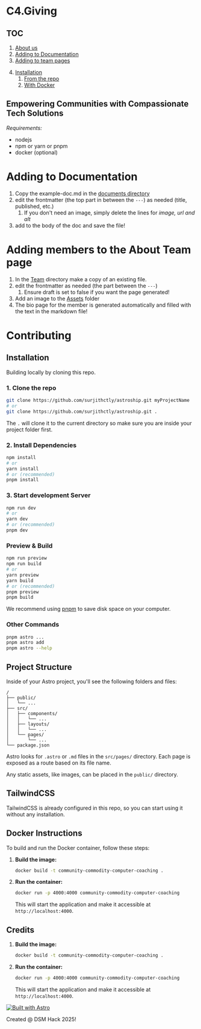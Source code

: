 # C4.Giving

## TOC
1. [About us](#empowering-communities-with-compassionate-tech-solutions)
2. [Adding to Documentation](#adding-to-documentation)
3. [Adding to team pages](#adding-members-to-the-about-team-page)
<!-- TODO: 5. [Contributing Guidlines](#contributing) -->
4. [Installation](#installation) 
    1. [From the repo](#1-clone-the-repo)
    2. [With Docker](#docker-instructions)

## Empowering Communities with Compassionate Tech Solutions

*Requirements:*
- nodejs
- npm or yarn or pnpm
- docker (optional)

# Adding to **Documentation**

1. Copy the example-doc.md in the [documents directory](src/pages/documents/)
2. edit the frontmatter (the top part in between the `---`) as needed (title, published, etc.)
    1. If you don't need an image, simply delete the lines for *image, url and alt*
3. add to the body of the doc and save the file!

# Adding members to the **About Team** page

1. In the [Team](/src/content/team/) directory make a copy of an existing file.
2. edit the frontmatter as needed (the part between the `---`) 
    1. Ensure draft is set to false if you want the page generated!
3. Add an image to the [Assets](/src/assets/) folder
4. The bio page for the member is generated automatically and filled with the text in the markdown file!

# Contributing

## Installation

Building locally by cloning this repo.

### 1. Clone the repo

```bash
git clone https://github.com/surjithctly/astroship.git myProjectName
# or
git clone https://github.com/surjithctly/astroship.git .
```

The `.` will clone it to the current directory so make sure you are inside your project folder first.

### 2. Install Dependencies

```bash
npm install
# or
yarn install
# or (recommended)
pnpm install
```

### 3. Start development Server

```bash
npm run dev
# or
yarn dev
# or (recommended)
pnpm dev
```

### Preview & Build

```bash
npm run preview
npm run build
# or
yarn preview
yarn build
# or (recommended)
pnpm preview
pnpm build
```

We recommend using [pnpm](https://pnpm.io/) to save disk space on your computer.

### Other Commands

```bash
pnpm astro ...
pnpm astro add
pnpm astro --help
```

## Project Structure

Inside of your Astro project, you'll see the following folders and files:

```
/
├── public/
│   └── ...
├── src/
│   ├── components/
│   │   └── ...
│   ├── layouts/
│   │   └── ...
│   └── pages/
│       └── ...
└── package.json
```

Astro looks for `.astro` or `.md` files in the `src/pages/` directory. Each page is exposed as a route based on its file name.

Any static assets, like images, can be placed in the `public/` directory.

## TailwindCSS

TailwindCSS is already configured in this repo, so you can start using it without any installation.

## Docker Instructions

To build and run the Docker container, follow these steps:

1.  **Build the image:**

    ```bash
    docker build -t community-commodity-computer-coaching .
    ```

2.  **Run the container:**

    ```bash
    docker run -p 4000:4000 community-commodity-computer-coaching
    ```

    This will start the application and make it accessible at `http://localhost:4000`.

## Credits

1.  **Build the image:**

    ```bash
    docker build -t community-commodity-computer-coaching .
    ```

2.  **Run the container:**

    ```bash
    docker run -p 4000:4000 community-commodity-computer-coaching
    ```

    This will start the application and make it accessible at `http://localhost:4000`.


[![Built with Astro](https://astro.badg.es/v1/built-with-astro.svg)](https://astro.build)

Created @ DSM Hack 2025!

